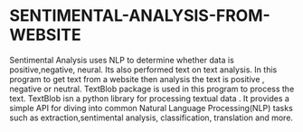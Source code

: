 # SENTIMENTAL-ANALYSIS-FROM-WEBSITE
Sentimental Analysis uses NLP to determine whether data is positive,negative, neural. Its also performed text on text analysis.   In this program to get text from a website then analysis the text is positive , negative or neutral. TextBlob package is used in this program to process the text.  TextBlob isn a python library for processing textual data . It provides a simple API for diving into common Natural Language Processing(NLP) tasks such as extraction,sentimental analysis, classification, translation and more.
